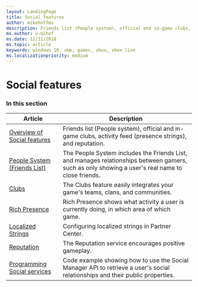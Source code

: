 ```yaml
---
layout: LandingPage
title: Social features
author: mikehoffms
description: Friends list (People system), official and in-game clubs, activity feed (presence strings), and reputation.
ms.author: v-mihof
ms.date: 12/11/2018
ms.topic: article
keywords: windows 10, uwp, games, xbox, xbox live
ms.localizationpriority: medium
---
```


# Social features


### In this section

| Article | Description |
|---------|-------------|
| [Overview of Social features](xbox-live-social-platform.md) | Friends list (People system), official and in-game clubs, activity feed (presence strings), and reputation. |
| [People System (Friends List)](people-system/people-system.md) | The People System includes the Friends List, and manages relationships between gamers, such as only showing a user's real name to close friends. |
| [Clubs](../features/social/clubs/index.md) | The Clubs feature easily integrates your game's teams, clans, and communities. |
| [Rich Presence](../features/social/rich-presence/index.md) | Rich Presence shows what activity a user is currently doing, in which area of which game. |
| [Localized Strings](../features/social/localized-strings/localized-strings.md) | Configuring localized strings in Partner Center. |
| [Reputation](people-system/reputation.md) | The Reputation service encourages positive gameplay. |
| [Programming Social services](people-system/programming-social-services.md) | Code example showing how to use the Social Manager API to retrieve a user's social relationships and their public properties.|
